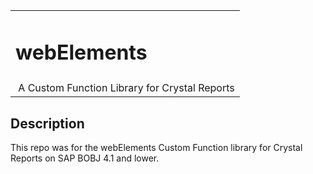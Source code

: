<table width=100% border=0>
<tr ><td colspan=2><h1>webElements</h1></td></tr>
<tr><td>&nbsp;A Custom Function Library for Crystal Reports</td>
</table>

## Description

This repo was for the webElements Custom Function library for Crystal Reports on SAP BOBJ 4.1 and lower.
<br>
